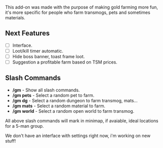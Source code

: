 This add-on was made with the purpose of making gold farming more fun, it's more specific for people who farm transmogs, pets and sometimes materials.

<h2><strong>Next Features</strong></h2>

- [ ] Interface.
- [ ] Loot/kill timer automatic.
- [ ] Hide boss banner, toast frame loot.
- [ ] Suggestion a profitable farm based on TSM prices.

<h2><strong>Slash Commands</strong></h2>

<ul>
<li><strong>/gm</strong> - Show all slash commands.</li>
<li><strong>/gm pets</strong> - Select a random pet to farm.</li>
<li><strong>/gm dg</strong> - Select a random dungeon to farm transmog, mats...</li>
<li><strong>/gm mats</strong> - Select a random material to farm.</li>
<li><strong>/gm world</strong> - Select a random open world to farm transmog.</li>
</ul>
All above slash commands will mark in minimap, if avaiable, ideal locations for a 5-man group.

We don't have an interface with settings right now, i'm working on new stuff!
